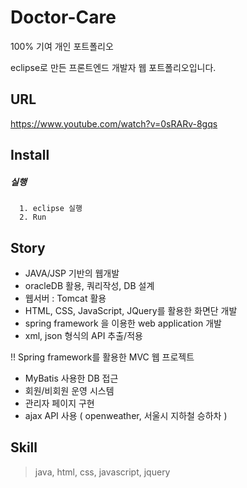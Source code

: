 # Doctor-Care
100% 기여 개인 포트폴리오

eclipse로 만든 프론트엔드 개발자 웹 포트폴리오입니다.

## URL
https://www.youtube.com/watch?v=0sRARv-8gqs

## Install

##### 실행
```
  1. eclipse 실행
  2. Run
```

## Story

- JAVA/JSP 기반의 웹개발
- oracleDB 활용, 쿼리작성, DB 설계
- 웹서버 : Tomcat 활용
- HTML, CSS, JavaScript, JQuery를 활용한 화면단 개발
- spring framework 을 이용한 web application 개발
- xml, json 형식의 API 추출/적용

!! Spring framework를 활용한 MVC 웹 프로젝트
- MyBatis 사용한 DB 접근
- 회원/비회원 운영 시스템
- 관리자 페이지 구현
- ajax API 사용 ( openweather, 서울시 지하철 승하차 )


## Skill
> java, html, css, javascript, jquery
